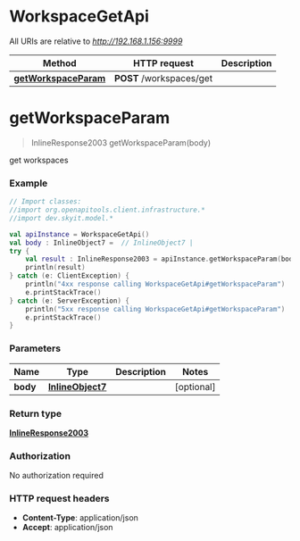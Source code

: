 # WorkspaceGetApi

All URIs are relative to *http://192.168.1.156:9999*

Method | HTTP request | Description
------------- | ------------- | -------------
[**getWorkspaceParam**](WorkspaceGetApi.md#getWorkspaceParam) | **POST** /workspaces/get | 


<a name="getWorkspaceParam"></a>
# **getWorkspaceParam**
> InlineResponse2003 getWorkspaceParam(body)



get workspaces

### Example
```kotlin
// Import classes:
//import org.openapitools.client.infrastructure.*
//import dev.skyit.model.*

val apiInstance = WorkspaceGetApi()
val body : InlineObject7 =  // InlineObject7 | 
try {
    val result : InlineResponse2003 = apiInstance.getWorkspaceParam(body)
    println(result)
} catch (e: ClientException) {
    println("4xx response calling WorkspaceGetApi#getWorkspaceParam")
    e.printStackTrace()
} catch (e: ServerException) {
    println("5xx response calling WorkspaceGetApi#getWorkspaceParam")
    e.printStackTrace()
}
```

### Parameters

Name | Type | Description  | Notes
------------- | ------------- | ------------- | -------------
 **body** | [**InlineObject7**](InlineObject7.md)|  | [optional]

### Return type

[**InlineResponse2003**](InlineResponse2003.md)

### Authorization

No authorization required

### HTTP request headers

 - **Content-Type**: application/json
 - **Accept**: application/json

